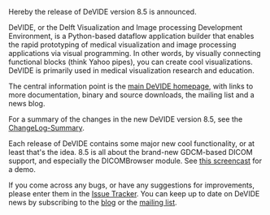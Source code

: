 Hereby the release of DeVIDE version 8.5 is announced.

DeVIDE, or the Delft Visualization and Image processing Development Environment, is a Python-based dataflow application builder that enables the rapid prototyping of medical visualization and image processing applications via visual programming. In other words, by visually connecting functional blocks (think Yahoo pipes), you can create cool visualizations.  DeVIDE is primarily used in medical visualization research and education.

The central information point is the [main DeVIDE homepage](http://visualisation.tudelft.nl/Projects/DeVIDE), with links to more documentation, binary and source downloads, the mailing list and a news blog.

For a summary of the changes in the new DeVIDE version 8.5, see the [ChangeLog-Summary](http://code.google.com/p/devide/source/browse/branches/v8-5/devide/docs/ChangeLog-Summary.txt).

Each release of DeVIDE contains some major new cool functionality, or at least that's the idea.  8.5 is all about the brand-new GDCM-based DICOM support, and especially the DICOMBrowser module.  See [this screencast](http://www.youtube.com/watch?v=iLfu6JXkWP4) for a demo.

If you come across any bugs, or have any suggestions for improvements, please enter them in the [Issue Tracker](http://code.google.com/p/devide/issues/list).  You can keep up to date on DeVIDE news by subscribing to the [blog](http://devidenews.wordpress.com/) or the [mailing list](http://groups.google.com/group/devide-users).